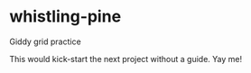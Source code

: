 # whistling-pine
Giddy grid practice


This would kick-start the next project without
a guide. Yay me!
